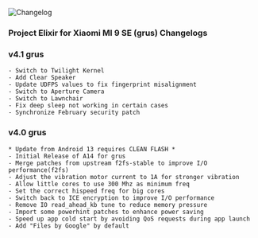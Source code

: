 ![Changelog](https://i.imgur.com/MsgqFFz.png)

### Project Elixir for Xiaomi MI 9 SE (grus) Changelogs

### v4.1 grus
```
- Switch to Twilight Kernel
- Add Clear Speaker
- Update UDFPS values to fix fingerprint misalignment
- Switch to Aperture Camera
- Switch to Lawnchair
- Fix deep sleep not working in certain cases
- Synchronize February security patch
```

### v4.0 grus
```
* Update from Android 13 requires CLEAN FLASH *
- Initial Release of A14 for grus
- Merge patches from upstream f2fs-stable to improve I/O performance(f2fs)
- Adjust the vibration motor current to 1A for stronger vibration
- Allow little cores to use 300 Mhz as minimum freq
- Set the correct hispeed freq for big cores
- Switch back to ICE encryption to improve I/O performance
- Remove IO read_ahead_kb tune to reduce memory pressure
- Import some powerhint patches to enhance power saving
- Speed up app cold start by avoiding QoS requests during app launch
- Add "Files by Google" by default
```
